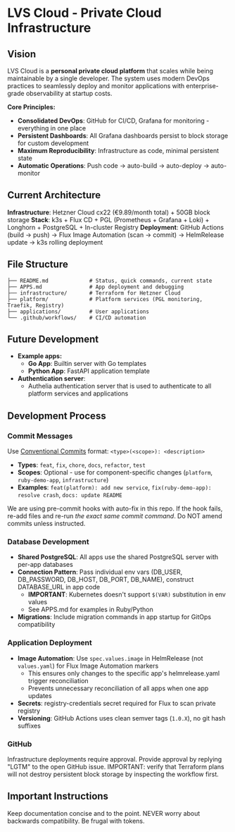 # LVS Cloud - Private Cloud Infrastructure

## Vision

LVS Cloud is a **personal private cloud platform** that scales while being maintainable by a single developer. The system uses modern DevOps practices to seamlessly deploy and monitor applications with enterprise-grade observability at startup costs.

**Core Principles:**

- **Consolidated DevOps**: GitHub for CI/CD, Grafana for monitoring - everything in one place
- **Persistent Dashboards**: All Grafana dashboards persist to block storage for custom development
- **Maximum Reproducibility**: Infrastructure as code, minimal persistent state
- **Automatic Operations**: Push code → auto-build → auto-deploy → auto-monitor

## Current Architecture

**Infrastructure**: Hetzner Cloud cx22 (€9.89/month total) + 50GB block storage
**Stack**: k3s + Flux CD + PGL (Prometheus + Grafana + Loki) + Longhorn + PostgreSQL + In-cluster Registry
**Deployment**: GitHub Actions (build → push) → Flux Image Automation (scan → commit) → HelmRelease update → k3s rolling deployment

## File Structure

```plaintext
├── README.md             # Status, quick commands, current state
├── APPS.md               # App deployment and debugging
├── infrastructure/       # Terraform for Hetzner Cloud
├── platform/             # Platform services (PGL monitoring, Traefik, Registry)
├── applications/         # User applications
└── .github/workflows/    # CI/CD automation
```

## Future Development

- **Example apps:**
  - **Go App**: Builtin server with Go templates
  - **Python App**: FastAPI application template
- **Authentication server**:
  - Authelia authentication server that is used to authenticate to all platform services and applications

## Development Process

### Commit Messages

Use [Conventional Commits](https://www.conventionalcommits.org/) format: `<type>(<scope>): <description>`

- **Types**: `feat`, `fix`, `chore`, `docs`, `refactor`, `test`
- **Scopes**: Optional - use for component-specific changes (`platform`, `ruby-demo-app`, `infrastructure`)
- **Examples**: `feat(platform): add new service`, `fix(ruby-demo-app): resolve crash`, `docs: update README`

We are using pre-commit hooks with auto-fix in this repo. If the hook fails, re-add files and re-run *the exact same commit command*. Do NOT amend commits unless instructed.

### Database Development

- **Shared PostgreSQL**: All apps use the shared PostgreSQL server with per-app databases
- **Connection Pattern**: Pass individual env vars (DB_USER, DB_PASSWORD, DB_HOST, DB_PORT, DB_NAME), construct DATABASE_URL in app code
  - **IMPORTANT**: Kubernetes doesn't support `$(VAR)` substitution in env values
  - See APPS.md for examples in Ruby/Python
- **Migrations**: Include migration commands in app startup for GitOps compatibility

### Application Deployment

- **Image Automation**: Use `spec.values.image` in HelmRelease (not `values.yaml`) for Flux Image Automation markers
  - This ensures only changes to the specific app's helmrelease.yaml trigger reconciliation
  - Prevents unnecessary reconciliation of all apps when one app updates
- **Secrets**: registry-credentials secret required for Flux to scan private registry
- **Versioning**: GitHub Actions uses clean semver tags (`1.0.X`), no git hash suffixes

### GitHub

Infrastructure deployments require approval. Provide approval by replying "LGTM" to the open GitHub issue. IMPORTANT: verify that Terraform plans will not destroy persistent block storage by inspecting the workflow first.

## Important Instructions

Keep documentation concise and to the point. NEVER worry about backwards compatibility. Be frugal with tokens.
